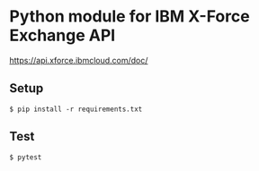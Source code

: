 # Python module for IBM X-Force Exchange API
https://api.xforce.ibmcloud.com/doc/

## Setup

```
$ pip install -r requirements.txt
```

## Test

```
$ pytest
```

